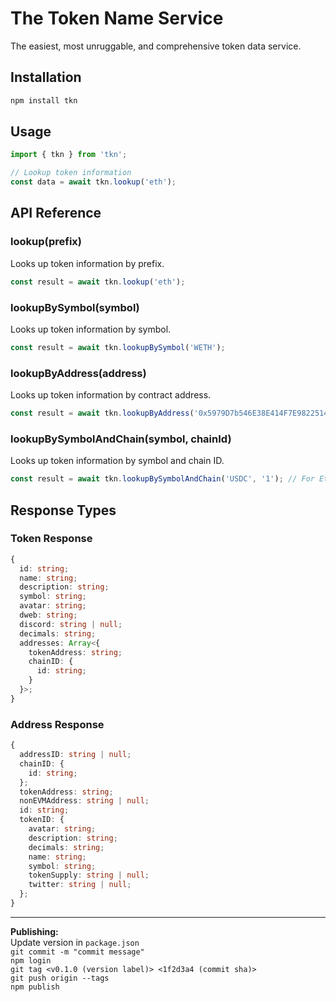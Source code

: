 # The Token Name Service

The easiest, most unruggable, and comprehensive token data service.

## Installation

```bash
npm install tkn
```

## Usage

```javascript
import { tkn } from 'tkn';

// Lookup token information
const data = await tkn.lookup('eth');
```

## API Reference

### lookup(prefix)
Looks up token information by prefix.
```javascript
const result = await tkn.lookup('eth');
```

### lookupBySymbol(symbol)
Looks up token information by symbol.
```javascript
const result = await tkn.lookupBySymbol('WETH');
```

### lookupByAddress(address)
Looks up token information by contract address.
```javascript
const result = await tkn.lookupByAddress('0x5979D7b546E38E414F7E9822514be443A4800529');
```

### lookupBySymbolAndChain(symbol, chainId)
Looks up token information by symbol and chain ID.
```javascript
const result = await tkn.lookupBySymbolAndChain('USDC', '1'); // For Ethereum mainnet
```

## Response Types

### Token Response
```typescript
{
  id: string;
  name: string;
  description: string;
  symbol: string;
  avatar: string;
  dweb: string;
  discord: string | null;
  decimals: string;
  addresses: Array<{
    tokenAddress: string;
    chainID: {
      id: string;
    }
  }>;
}
```

### Address Response
```typescript
{
  addressID: string | null;
  chainID: {
    id: string;
  };
  tokenAddress: string;
  nonEVMAddress: string | null;
  id: string;
  tokenID: {
    avatar: string;
    description: string;
    decimals: string;
    name: string;
    symbol: string;
    tokenSupply: string | null;
    twitter: string | null;
  };
}
```

---
**Publishing:**   
Update version in `package.json`   
`git commit -m "commit message"`   
`npm login`   
`git tag <v0.1.0 (version label)> <1f2d3a4 (commit sha)>`   
`git push origin --tags`   
`npm publish`   

